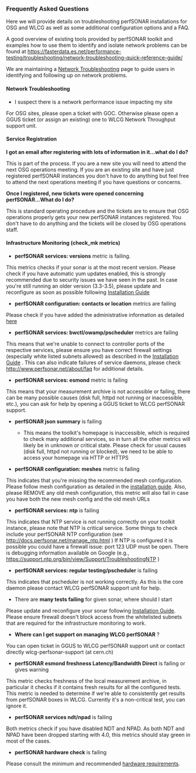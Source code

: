 ### Frequently Asked Questions 

Here we will provide details on troubleshooting perfSONAR installations for OSG and WLCG as well as some additional configuration options and a FAQ.

A good overview of existing tools provided by perfSONAR toolkit and examples how to use them to identify and isolate network problems can be found at https://fasterdata.es.net/performance-testing/troubleshooting/network-troubleshooting-quick-reference-guide/

We are maintaining a [Network Troubleshooting](../network-troubleshooting.md) page to guide users in identifying and following up on network problems.

#### Network Troubleshooting

* I suspect there is a network performance issue impacting my site

For OSG sites, please open a ticket with GOC. Otherwise please open a GGUS ticket (or assign an existing) one to WLCG Network Throughput support unit.

#### Service Registration
**I got an email after registering with lots of information in it...what do I do?** 

This is part of the process. If you are a new site you will need to attend the next OSG operations meeting. If you are an existing site and have just registered perfSONAR instances you don't have to do anything but feel free to attend the next operations meeting if you have questions or concerns.

**Once I registered, new tickets were opened concerning perfSONAR...What do I do?** 

This is standard operating procedure and the tickets are to ensure that OSG operations properly gets your new perfSONAR instances registered. You don't have to do anything and the tickets will be closed by OSG operations staff.

#### Infrastructure Monitoring (check\_mk metrics)

* **perfSONAR services: versions** metric is failing.

This metrics checks if your sonar is at the most recent version. Please check if you have automatic yum updates enabled, this is strongly recommended due to security issues we have seen in the past. In case you're still running an older version (3.3-3.5), please update and reconfigure as soon as possible following [Installation Guide](installation.md) 

* **perfSONAR configuration: contacts or location** metrics are failing 

Please check if you have added the administrative information as detailed [here](http://docs.perfsonar.net/install_config_first_time.html#updating-your-administrative-information)

* **perfSONAR services: bwctl/owamp/pscheduler** metrics are failing

This means that we're unable to connect to controller ports of the respective services, please ensure you have correct firewall settings (especially white listed subnets allowed) as described in the [Installation Guide](installation.md) . This can also indicate failures of service daemons, please check <http://www.perfsonar.net/about/faq> for additional details.

* **perfSONAR services: esmond** metric is failing

This means that your measurement archive is not accessible or failing, there can be many possible causes (disk full, httpd not running or inaccessible, etc.), you can ask for help by opening a GGUS ticket to WLCG perfSONAR support. 

* **perfSONAR json summary** is failing
    -   This means the toolkit's homepage is inaccessible, which is required to check many additional services, so in turn all the other metrics will likely be in unknown or critical state. Please check for usual causes (disk full, httpd not running or blocked), we need to be able to access your homepage via HTTP or HTTPS 
    
* **perfSONAR configuration: meshes** metric is failing

This indicates that you're missing the recommended mesh configuration. Please follow mesh configuration as detailed in the [installation guide](installation.md). Also, please REMOVE any old mesh configuration, this metric will also fail in case you have both the new mesh config and the old mesh URLs 

* **perfSONAR services: ntp** is failing

This indicates that NTP service is not running correctly on your toolkit instance, please note that NTP is critical service. Some things to check include your perfSONAR NTP configuration (see http://docs.perfsonar.net/manage_ntp.html )  If NTP is configured it is possible you could have a firewall issue:  port 123 UDP must be open.   There is debugging information available on Google (e.g., https://support.ntp.org/bin/view/Support/TroubleshootingNTP )

* **perfSONAR services: regular testing/pscheduler** is failing

This indicates that pscheduler is not working correctly. As this is the core daemon please contact WLCG perfSONAR support unit for help.

* There are **many tests failing** for given sonar, where should I start

Please update and reconfigure your sonar following [Installation Guide](installation.md). Please ensure firewall doesn't block access from the whitelisted subnets that are required for the infrastructure monitoring to work. 

* **Where can I get support on managing WLCG perfSONAR** ?

You can open ticket in GGUS to WLCG perfSONAR support unit or contact directly wlcg-perfsonar-support (at cern.ch) 

* **perfSONAR esmond freshness Latency/Bandwidth Direct** is failing or gives warning

This metric checks freshness of the local measurement archive, in particular it checks if it contains fresh results for all the configured tests. This metric is needed to determine if we're able to consistently get results from perfSONAR boxes in WLCG. Currently it's a non-critical test, you can ignore it. 

* **perfSONAR services ndt/npad** is failing

Both metrics check if you have disabled NDT and NPAD. As both NDT and NPAD have been dropped starting with 4.0, this metrics should stay green in most of the cases. 

* **perfSONAR hardware check** is failing

Please consult the minimum and recommended [hardware requirements](deployment-models.md). 
